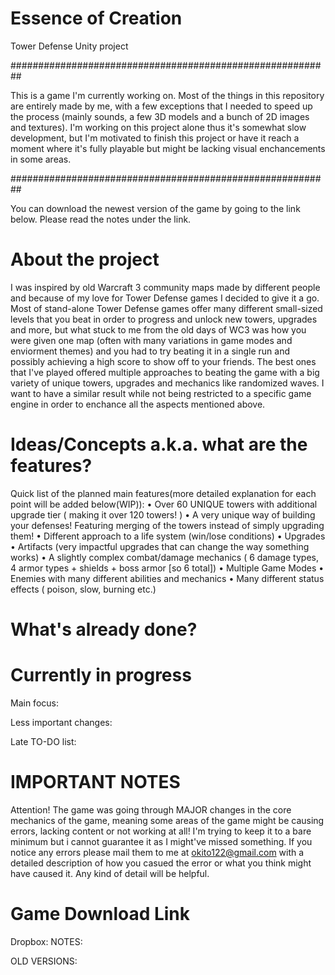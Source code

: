# Essence of Creation
Tower Defense Unity project

##########################################################

This is a game I'm currently working on. Most of the things in this repository are entirely made by me, with a few exceptions that I needed to speed up the process (mainly sounds, a few 3D models and a bunch of 2D images and textures). I'm working on this project alone thus it's somewhat slow development, but I'm motivated to finish this project or have it reach a moment where it's fully playable but might be lacking visual enchancements in some areas.

##########################################################

You can download the newest version of the game by going to the link below. Please read the notes under the link.

# About the project
I was inspired by old Warcraft 3 community maps made by different people and because of my love for Tower Defense games I decided to give it a go. Most of stand-alone Tower Defense games offer many different small-sized levels that you beat in order to progress and unlock new towers, upgrades and more, but what stuck to me from the old days of WC3 was how you were given one map (often with many variations in game modes and enviorment themes) and you had to try beating it in a single run and possibly achieving a high score to show off to your friends. The best ones that I've played offered multiple approaches to beating the game with a big variety of unique towers, upgrades and mechanics like randomized waves. I want to have a similar result while not being restricted to a specific game engine in order to enchance all the aspects mentioned above.

# Ideas/Concepts a.k.a. what are the features?

Quick list of the planned main features(more detailed explanation for each point will be added below(WIP)):
  • Over 60 UNIQUE towers with additional upgrade tier ( making it over 120 towers! )
  • A very unique way of building your defenses! Featuring merging of the towers instead of simply upgrading them!
  • Different approach to a life system (win/lose conditions)
  • Upgrades
  • Artifacts (very impactful upgrades that can change the way something works)
  • A slightly complex combat/damage mechanics ( 6 damage types, 4 armor types + shields + boss armor [so 6 total])
  • Multiple Game Modes
  • Enemies with many different abilities and mechanics
  • Many different status effects ( poison, slow, burning etc.)

# What's already done?

# Currently in progress
Main focus:

Less important changes:

Late TO-DO list:


# IMPORTANT NOTES
Attention! The game was going through MAJOR changes in the core mechanics of the game, meaning some areas of the game might be causing errors, lacking content or not working at all! I'm trying to keep it to a bare minimum but i cannot guarantee it as I might've missed something. If you notice any errors please mail them to me at okito122@gmail.com with a detailed description of how you casued the error or what you think might have caused it. Any kind of detail will be helpful.

# Game Download Link
Dropbox:
NOTES:



OLD VERSIONS:

